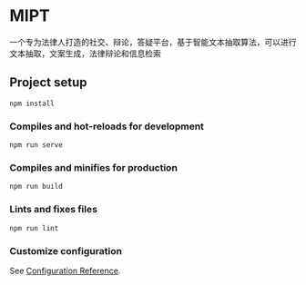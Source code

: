 # MIPT
一个专为法律人打造的社交、辩论，答疑平台，基于智能文本抽取算法，可以进行文本抽取，文案生成，法律辩论和信息检索

## Project setup
```
npm install
```

### Compiles and hot-reloads for development
```
npm run serve
```

### Compiles and minifies for production
```
npm run build
```

### Lints and fixes files
```
npm run lint
```

### Customize configuration
See [Configuration Reference](https://cli.vuejs.org/config/).
